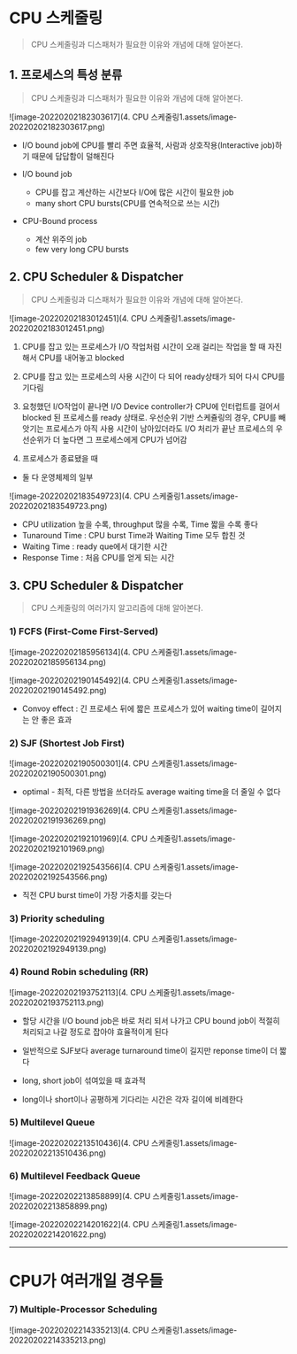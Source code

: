 # CPU 스케줄링

> CPU 스케줄링과 디스패처가 필요한 이유와 개념에 대해 알아본다.

## 1. 프로세스의 특성 분류

> CPU 스케줄링과 디스패처가 필요한 이유와 개념에 대해 알아본다.

![image-20220202182303617](4. CPU 스케줄링1.assets/image-20220202182303617.png)

- I/O bound job에 CPU를 빨리 주면 효율적, 사람과 상호작용(Interactive job)하기 때문에 답답함이 덜해진다
- I/O bound job
  - CPU를 잡고 계산하는 시간보다 I/O에 많은 시간이 필요한 job
  - many short CPU bursts(CPU를 연속적으로 쓰는 시간)

- CPU-Bound process
  - 계산 위주의 job
  - few very long CPU bursts



## 2. CPU Scheduler & Dispatcher

> CPU 스케줄링과 디스패처가 필요한 이유와 개념에 대해 알아본다.

![image-20220202183012451](4. CPU 스케줄링1.assets/image-20220202183012451.png)

1) CPU를 잡고 있는 프로세스가 I/O 작업처럼 시간이 오래 걸리는 작업을 할 때 자진해서 CPU를 내어놓고 blocked

2) CPU를 잡고 있는 프로세스의 사용 시간이 다 되어 ready상태가 되어 다시 CPU를 기다림

3) 요청했던 I/O작업이 끝나면 I/O Device controller가 CPU에 인터럽트를 걸어서 blocked 된 프로세스를 ready 상태로. 우선순위 기반 스케쥴링의 경우, CPU를 빼앗기는 프로세스가 아직 사용 시간이 남아있더라도 I/O 처리가 끝난 프로세스의 우선순위가 더 높다면 그 프로세스에게 CPU가 넘어감

4) 프로세스가 종료됐을 때

- 둘 다 운영체제의 일부

![image-20220202183549723](4. CPU 스케줄링1.assets/image-20220202183549723.png)

- CPU utilization 높을 수록, throughput 많을 수록, Time 짧을 수록 좋다
- Tunaround Time : CPU burst Time과 Waiting Time 모두 합친 것
- Waiting Time : ready que에서 대기한 시간
- Response Time : 처음 CPU를 얻게 되는 시간



## 3. CPU Scheduler & Dispatcher

> CPU 스케줄링의 여러가지 알고리즘에 대해 알아본다.

### 1) FCFS (First-Come First-Served)

![image-20220202185956134](4. CPU 스케줄링1.assets/image-20220202185956134.png)

![image-20220202190145492](4. CPU 스케줄링1.assets/image-20220202190145492.png)

- Convoy effect : 긴 프로세스 뒤에 짧은 프로세스가 있어 waiting time이 길어지는 안 좋은 효과



### 2) SJF (Shortest Job First)

![image-20220202190500301](4. CPU 스케줄링1.assets/image-20220202190500301.png)

- optimal - 최적, 다른 방법을 쓰더라도 average waiting time을 더 줄일 수 없다

![image-20220202191936269](4. CPU 스케줄링1.assets/image-20220202191936269.png)

![image-20220202192101969](4. CPU 스케줄링1.assets/image-20220202192101969.png)

![image-20220202192543566](4. CPU 스케줄링1.assets/image-20220202192543566.png)

- 직전 CPU burst time이 가장 가중치를 갖는다



### 3) Priority scheduling

![image-20220202192949139](4. CPU 스케줄링1.assets/image-20220202192949139.png)

### 4) Round Robin scheduling (RR)

![image-20220202193752113](4. CPU 스케줄링1.assets/image-20220202193752113.png)

- 할당 시간을 I/O bound job은 바로 처리 되서 나가고 CPU bound job이 적절히 처리되고 나갈 정도로 잡아야 효율적이게 된다

- 일반적으로 SJF보다 average turnaround time이 길지만 reponse time이 더 짧다
- long, short job이 섞여있을 때 효과적
- long이나 short이나 공평하게 기다리는 시간은 각자 길이에 비례한다

### 5) Multilevel Queue

![image-20220202213510436](4. CPU 스케줄링1.assets/image-20220202213510436.png)



### 6) Multilevel Feedback Queue

![image-20220202213858899](4. CPU 스케줄링1.assets/image-20220202213858899.png)

![image-20220202214201622](4. CPU 스케줄링1.assets/image-20220202214201622.png)

---

# CPU가 여러개일 경우들

### 7) Multiple-Processor Scheduling

![image-20220202214335213](4. CPU 스케줄링1.assets/image-20220202214335213.png)











